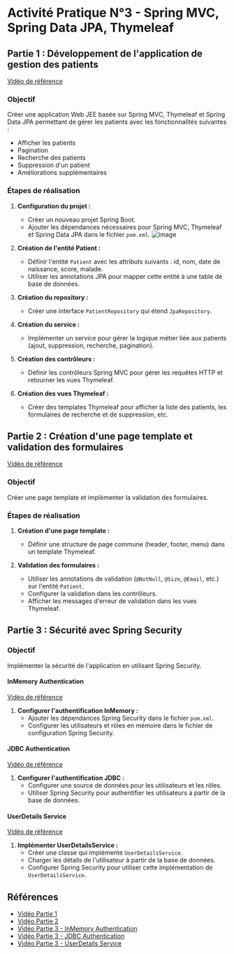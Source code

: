 # Activité Pratique N°3 - Spring MVC, Spring Data JPA, Thymeleaf

## Partie 1 : Développement de l'application de gestion des patients
[Vidéo de référence](https://www.youtube.com/watch?v=jDm-q-jEbiA)

### Objectif
Créer une application Web JEE basée sur Spring MVC, Thymeleaf et Spring Data JPA permettant de gérer les patients avec les fonctionnalités suivantes :
- Afficher les patients
- Pagination
- Recherche des patients
- Suppression d'un patient
- Améliorations supplémentaires

### Étapes de réalisation
1. **Configuration du projet :**
   - Créer un nouveau projet Spring Boot.
   - Ajouter les dépendances nécessaires pour Spring MVC, Thymeleaf et Spring Data JPA dans le fichier `pom.xml`.
     ![image](https://github.com/ducloser90/SD_Activite3/assets/167253342/c6f3e1fc-72ff-4d7b-b527-632ca2e7a9c0)

2. **Création de l'entité Patient :**
   - Définir l'entité `Patient` avec les attributs suivants : id, nom, date de naissance, score, malade.
   - Utiliser les annotations JPA pour mapper cette entité à une table de base de données.

3. **Création du repository :**
   - Créer une interface `PatientRepository` qui étend `JpaRepository`.

4. **Création du service :**
   - Implémenter un service pour gérer la logique métier liée aux patients (ajout, suppression, recherche, pagination).

5. **Création des contrôleurs :**
   - Définir les contrôleurs Spring MVC pour gérer les requêtes HTTP et retourner les vues Thymeleaf.

6. **Création des vues Thymeleaf :**
   - Créer des templates Thymeleaf pour afficher la liste des patients, les formulaires de recherche et de suppression, etc.

## Partie 2 : Création d'une page template et validation des formulaires
[Vidéo de référence](https://www.youtube.com/watch?v=eoBE745lDE0)

### Objectif
Créer une page template et implémenter la validation des formulaires.

### Étapes de réalisation
1. **Création d'une page template :**
   - Définir une structure de page commune (header, footer, menu) dans un template Thymeleaf.

2. **Validation des formulaires :**
   - Utiliser les annotations de validation (`@NotNull`, `@Size`, `@Email`, etc.) sur l'entité `Patient`.
   - Configurer la validation dans les contrôleurs.
   - Afficher les messages d'erreur de validation dans les vues Thymeleaf.

## Partie 3 : Sécurité avec Spring Security
### Objectif
Implémenter la sécurité de l'application en utilisant Spring Security.

#### InMemory Authentication
[Vidéo de référence](https://www.youtube.com/watch?v=7VqpC8UD1zM)

1. **Configurer l'authentification InMemory :**
   - Ajouter les dépendances Spring Security dans le fichier `pom.xml`.
   - Configurer les utilisateurs et rôles en mémoire dans le fichier de configuration Spring Security.

#### JDBC Authentication
[Vidéo de référence](https://www.youtube.com/watch?v=Haz3wLiQ5-0)

1. **Configurer l'authentification JDBC :**
   - Configurer une source de données pour les utilisateurs et les rôles.
   - Utiliser Spring Security pour authentifier les utilisateurs à partir de la base de données.

#### UserDetails Service
[Vidéo de référence](https://www.youtube.com/watch?v=RTiS9ygyYs4)

1. **Implémenter UserDetailsService :**
   - Créer une classe qui implémente `UserDetailsService`.
   - Charger les détails de l'utilisateur à partir de la base de données.
   - Configurer Spring Security pour utiliser cette implémentation de `UserDetailsService`.

## Références
- [Vidéo Partie 1](https://www.youtube.com/watch?v=jDm-q-jEbiA)
- [Vidéo Partie 2](https://www.youtube.com/watch?v=eoBE745lDE0)
- [Vidéo Partie 3 - InMemory Authentication](https://www.youtube.com/watch?v=7VqpC8UD1zM)
- [Vidéo Partie 3 - JDBC Authentication](https://www.youtube.com/watch?v=Haz3wLiQ5-0)
- [Vidéo Partie 3 - UserDetails Service](https://www.youtube.com/watch?v=RTiS9ygyYs4)
